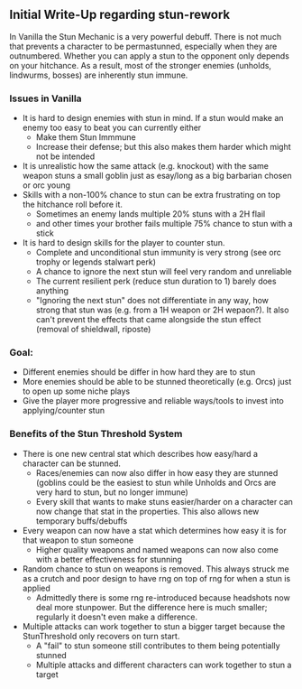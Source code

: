 ## Initial Write-Up regarding stun-rework
In Vanilla the Stun Mechanic is a very powerful debuff. There is not much that prevents a character to be permastunned, especially when they are outnumbered.
Whether you can apply a stun to the opponent only depends on your hitchance.
As a result, most of the stronger enemies (unholds, lindwurms, bosses) are inherently stun immune.

### Issues in Vanilla
- It is hard to design enemies with stun in mind. If a stun would make an enemy too easy to beat you can currently either
  - Make them Stun Immmune
  - Increase their defense; but this also makes them harder which might not be intended
- It is unrealistic how the same attack (e.g. knockout) with the same weapon stuns a small goblin just as esay/long as a big barbarian chosen or orc young
- Skills with a non-100% chance to stun can be extra frustrating on top the hitchance roll before it.
  - Sometimes an enemy lands multiple 20% stuns with a 2H flail
  - and other times your brother fails multiple 75% chance to stun with a stick
- It is hard to design skills for the player to counter stun.
  - Complete and unconditional stun immunity is very strong (see orc trophy or legends stalwart perk)
  - A chance to ignore the next stun will feel very random and unreliable
  - The current resilient perk (reduce stun duration to 1) barely does anything
  - "Ignoring the next stun" does not differentiate in any way, how strong that stun was (e.g. from a 1H weapon or 2H wepaon?). It also can't prevent the effects that came alongside the stun effect (removal of shieldwall, riposte)

### Goal:
- Different enemies should be differ in how hard they are to stun
- More enemies should be able to be stunned theoretically (e.g. Orcs) just to open up some niche plays
- Give the player more progressive and reliable ways/tools to invest into applying/counter stun

### Benefits of the Stun Threshold System
- There is one new central stat which describes how easy/hard a character can be stunned.
  - Races/enemies can now also differ in how easy they are stunned (goblins could be the easiest to stun while Unholds and Orcs are very hard to stun, but no longer immune)
  - Every skill that wants to make stuns easier/harder on a character can now change that stat in the properties. This also allows new temporary buffs/debuffs
- Every weapon can now have a stat which determines how easy it is for that weapon to stun someone
  - Higher quality weapons and named weapons can now also come with a better effectiveness for stunning
- Random chance to stun on weapons is removed. This always struck me as a crutch and poor design to have rng on top of rng for when a stun is applied
  - Admittedly there is some rng re-introduced because headshots now deal more stunpower. But the difference here is much smaller; regularly it doesn't even make a difference.
- Multiple attacks can work together to stun a bigger target because the StunThreshold only recovers on turn start.
  - A "fail" to stun someone still contributes to them being potentially stunned
  - Multiple attacks and different characters can work together to stun a target
